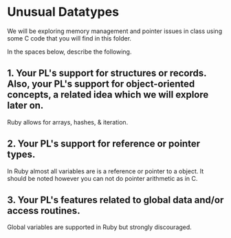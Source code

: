 # Unusual Datatypes

We will be exploring memory management and pointer issues in class using some C code that you will find in this folder.

In the spaces below, describe the following.

## 1. Your PL's support for structures or records. Also, your PL's support for object-oriented concepts, a related idea which we will explore later on.
Ruby allows for arrays, hashes, & iteration.

## 2. Your PL's support for reference or pointer types.
In Ruby almost all variables are is a reference or pointer to a object. 
It should be noted however you can not do pointer arithmetic as in C.

## 3. Your PL's features related to global data and/or access routines.
Global variables are supported in Ruby but strongly discouraged.
